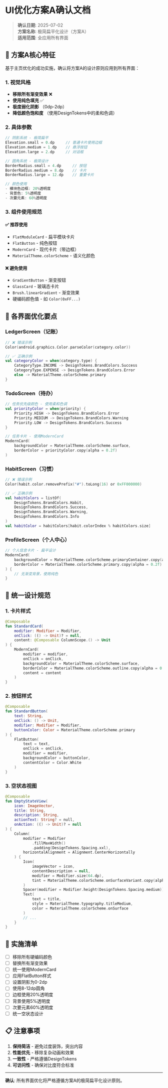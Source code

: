# UI优化方案A确认文档

> **确认日期**: 2025-07-02  
> **方案名称**: 极简扁平化设计（方案A）  
> **适用范围**: 全应用所有界面

## 📌 方案A核心特征

基于主页优化的成功实施，确认将方案A的设计原则应用到所有界面：

### 1. **视觉风格**
- **移除所有渐变效果** ❌
- **使用纯色填充** ✅
- **极度弱化阴影** （0dp-2dp）
- **降低颜色饱和度** （使用DesignTokens中的柔和色调）

### 2. **具体参数**
```kotlin
// 阴影系统 - 极简扁平
Elevation.small = 0.dp     // 普通卡片使用边框
Elevation.medium = 1.dp    // 悬浮按钮
Elevation.large = 2.dp     // 对话框

// 圆角系统 - 极简设计  
BorderRadius.small = 4.dp     // 按钮
BorderRadius.medium = 8.dp    // 卡片
BorderRadius.large = 12.dp    // 重要卡片

// 颜色使用
- 模块色边框: 20%透明度
- 背景色: 5%透明度
- 次要元素: 60%透明度
```

### 3. **组件使用规范**

#### ✅ 推荐使用
- `FlatModuleCard` - 扁平模块卡片
- `FlatButton` - 纯色按钮
- `ModernCard` - 现代卡片（带边框）
- `MaterialTheme.colorScheme` - 语义化颜色

#### ❌ 避免使用
- `GradientButton` - 渐变按钮
- `GlassCard` - 玻璃态卡片
- `Brush.linearGradient` - 渐变效果
- 硬编码颜色值 - 如 `Color(0xFF...)`

## 🎯 各界面优化要点

### LedgerScreen（记账）
```kotlin
// ❌ 错误示例
Color(android.graphics.Color.parseColor(category.color))

// ✅ 正确示例
val categoryColor = when(category.type) {
    CategoryType.INCOME -> DesignTokens.BrandColors.Success
    CategoryType.EXPENSE -> DesignTokens.BrandColors.Error
    else -> MaterialTheme.colorScheme.primary
}
```

### TodoScreen（待办）
```kotlin
// 任务优先级颜色 - 使用柔和色调
val priorityColor = when(priority) {
    Priority.HIGH -> DesignTokens.BrandColors.Error
    Priority.MEDIUM -> DesignTokens.BrandColors.Warning
    Priority.LOW -> DesignTokens.BrandColors.Success
}

// 任务卡片 - 使用ModernCard
ModernCard(
    backgroundColor = MaterialTheme.colorScheme.surface,
    borderColor = priorityColor.copy(alpha = 0.2f)
)
```

### HabitScreen（习惯）
```kotlin
// ❌ 错误示例
Color(habit.color.removePrefix("#").toLong(16) or 0xFF000000)

// ✅ 正确示例
val habitColors = listOf(
    DesignTokens.BrandColors.Habit,
    DesignTokens.BrandColors.Success,
    DesignTokens.BrandColors.Warning,
    DesignTokens.BrandColors.Info
)
val habitColor = habitColors[habit.colorIndex % habitColors.size]
```

### ProfileScreen（个人中心）
```kotlin
// 个人信息卡片 - 扁平设计
ModernCard(
    backgroundColor = MaterialTheme.colorScheme.primaryContainer.copy(alpha = 0.05f),
    borderColor = MaterialTheme.colorScheme.primary.copy(alpha = 0.2f)
) {
    // 无渐变背景，使用纯色
}
```

## 📐 统一设计规范

### 1. **卡片样式**
```kotlin
@Composable
fun StandardCard(
    modifier: Modifier = Modifier,
    onClick: (() -> Unit)? = null,
    content: @Composable ColumnScope.() -> Unit
) {
    ModernCard(
        modifier = modifier,
        onClick = onClick,
        backgroundColor = MaterialTheme.colorScheme.surface,
        borderColor = MaterialTheme.colorScheme.outline.copy(alpha = 0.1f),
        content = content
    )
}
```

### 2. **按钮样式**
```kotlin
@Composable
fun StandardButton(
    text: String,
    onClick: () -> Unit,
    modifier: Modifier = Modifier,
    buttonColor: Color = MaterialTheme.colorScheme.primary
) {
    FlatButton(
        text = text,
        onClick = onClick,
        modifier = modifier,
        backgroundColor = buttonColor,
        contentColor = Color.White
    )
}
```

### 3. **空状态视图**
```kotlin
@Composable
fun EmptyStateView(
    icon: ImageVector,
    title: String,
    description: String,
    actionText: String? = null,
    onAction: (() -> Unit)? = null
) {
    Column(
        modifier = Modifier
            .fillMaxWidth()
            .padding(DesignTokens.Spacing.xxl),
        horizontalAlignment = Alignment.CenterHorizontally
    ) {
        Icon(
            imageVector = icon,
            contentDescription = null,
            modifier = Modifier.size(64.dp),
            tint = MaterialTheme.colorScheme.onSurfaceVariant.copy(alpha = 0.6f)
        )
        Spacer(modifier = Modifier.height(DesignTokens.Spacing.medium))
        Text(
            text = title,
            style = MaterialTheme.typography.titleMedium,
            color = MaterialTheme.colorScheme.onSurface
        )
        // ...
    }
}
```

## 🚀 实施清单

- [ ] 移除所有硬编码颜色
- [ ] 替换所有渐变效果
- [ ] 统一使用ModernCard
- [ ] 应用FlatButton样式
- [ ] 设置阴影为0-2dp
- [ ] 使用8-12dp圆角
- [ ] 边框使用20%透明度
- [ ] 背景使用5%透明度
- [ ] 次要元素60%透明度
- [ ] 统一空状态设计

## 📋 注意事项

1. **保持简洁** - 避免过度装饰，突出内容
2. **性能优先** - 移除复杂动画和效果
3. **一致性** - 严格遵循DesignTokens
4. **可访问性** - 确保对比度符合标准

---

**确认**: 所有界面优化将严格遵循方案A的极简扁平化设计原则。